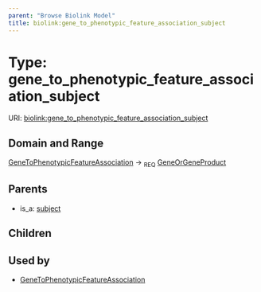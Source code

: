 ```yaml
---
parent: "Browse Biolink Model"
title: biolink:gene_to_phenotypic_feature_association_subject
---
```


# Type: gene_to_phenotypic_feature_association_subject




URI: [biolink:gene_to_phenotypic_feature_association_subject](https://w3id.org/biolink/vocab/gene_to_phenotypic_feature_association_subject)


## Domain and Range

[GeneToPhenotypicFeatureAssociation](GeneToPhenotypicFeatureAssociation.md) ->  <sub>REQ</sub> [GeneOrGeneProduct](GeneOrGeneProduct.md)

## Parents

 *  is_a: [subject](subject.md)

## Children


## Used by

 * [GeneToPhenotypicFeatureAssociation](GeneToPhenotypicFeatureAssociation.md)
